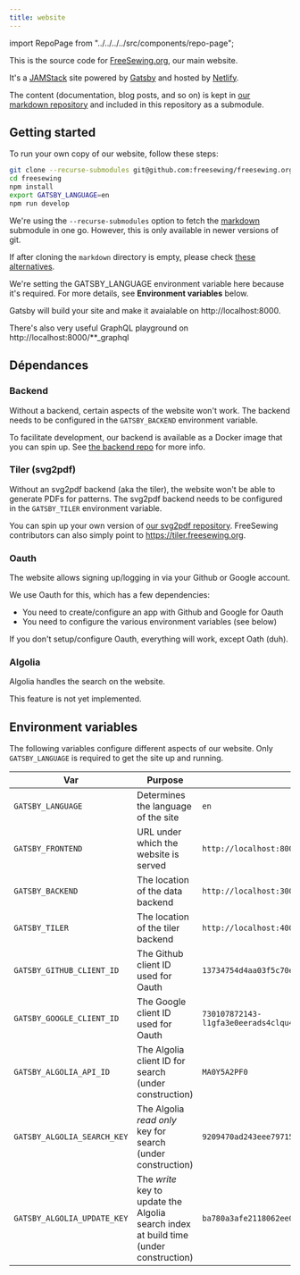 ```yaml
---
title: website
---
```


import RepoPage from "../../../../src/components/repo-page";

<RepoPage repo="website" />

This is the source code for [FreeSewing.org](https://freesewing.org), our main website.

It's a [JAMStack](https://jamstack.org/) site powered by [Gatsby](https://www.gatsbyjs.org/) and hosted by [Netlify](https://www.netlify.com/).

The content (documentation, blog posts, and so on) is kept in [our markdown repository](/repos/markdown) and included in this repository as a submodule.

## Getting started

To run your own copy of our website, follow these steps:

```bash
git clone --recurse-submodules git@github.com:freesewing/freesewing.org.git
cd freesewing
npm install
export GATSBY_LANGUAGE=en
npm run develop
```

<Note>

We're using the `--recurse-submodules` option to fetch the [markdown](/repos/markdown) submodule in one go. However, this is only available in newer versions of git.

If after cloning the `markdown` directory is empty, please check [these alternatives](https://stackoverflow.com/questions/3796927/how-to-git-clone-including-submodules).

</Note>

<Note>

We're setting the GATSBY_LANGUAGE environment variable here because it's required. For more details, see **Environment variables** below.

</Note>

Gatsby will build your site and make it avaialable on http://localhost:8000.

<Tip>

There's also very useful GraphQL playground on http://localhost:8000/**\_graphql

</Tip>

## Dépendances

### Backend

Without a backend, certain aspects of the website won't work. The backend needs to be configured in the `GATSBY_BACKEND` environment variable.

To facilitate development, our backend is available as a Docker image that you can spin up. See [the backend repo](/repos/backend) for more info.

### Tiler (svg2pdf)

Without an svg2pdf backend (aka the tiler), the website won't be able to generate PDFs for patterns. The svg2pdf backend needs to be configured in the `GATSBY_TILER` environment variable.

You can spin up your own version of [our svg2pdf repository](/repos/tile). FreeSewing contributors can also simply point to https://tiler.freesewing.org.

### Oauth

The website allows signing up/logging in via your Github or Google account.

We use Oauth for this, which has a few dependencies:

- You need to create/configure an app with Github and Google for Oauth
- You need to configure the various environment variables (see below)

If you don't setup/configure Oauth, everything will work, except Oath (duh).

### Algolia

Algolia handles the search on the website.

<Warning>

This feature is not yet implemented.

</Warning>

## Environment variables

The following variables configure different aspects of our website. Only `GATSBY_LANGUAGE` is required to get the site up and running.

| Var                         | Purpose                                                                               | Example                                                                    |
| --------------------------- | ------------------------------------------------------------------------------------- | -------------------------------------------------------------------------- |
| `GATSBY_LANGUAGE`           | Determines the language of the site                                                   | `en`                                                                       |
| `GATSBY_FRONTEND`           | URL under which the website is served                                                 | `http://localhost:8000/`                                                   |
| `GATSBY_BACKEND`            | The location of the data backend                                                      | `http://localhost:3000/`                                                   |
| `GATSBY_TILER`              | The location of the tiler backend                                                     | `http://localhost:4000/`                                                   |
| `GATSBY_GITHUB_CLIENT_ID`   | The Github client ID used for Oauth                                                   | `13734754d4aa03f5c70e`                                                     |
| `GATSBY_GOOGLE_CLIENT_ID`   | The Google client ID used for Oauth                                                   | `730107872143-l1gfa3e0eerads4clqu458pblgpnu54h.apps.googleusercontent.com` |
| `GATSBY_ALGOLIA_API_ID`     | The Algolia client ID for search (under construction)                                 | `MA0Y5A2PF0`                                                               |
| `GATSBY_ALGOLIA_SEARCH_KEY` | The Algolia *read only* key for search (under construction)                           | `9209470ad243eee797156aa2874d886c`                                         |
| `GATSBY_ALGOLIA_UPDATE_KEY` | The *write* key to update the Algolia search index at build time (under construction) | `ba780a3afe2118062ee08ea4fb54c097`                                         |